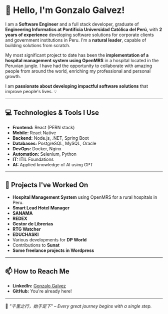 # 👋 Hello, I'm Gonzalo Galvez!

I am a **Software Engineer** and a full stack developer, graduate of **Engineering Informatics at Pontificia Universidad Católica del Perú**, with **2 years of experience** developing software solutions for corporate clients and government institutions in Peru. I'm a **natural leader**, capable of building solutions from scratch.

My most significant project to date has been the **implementation of a hospital management system using OpenMRS** in a hospital located in the Peruvian jungle. I have had the opportunity to collaborate with amazing people from around the world, enriching my professional and personal growth.

I am **passionate about developing impactful software solutions** that improve people's lives. 💡

---

## 💻 Technologies & Tools I Use

- **Frontend:** React (PERN stack)
- **Mobile:** React Native
- **Backend:** Node.js, .NET, Spring Boot
- **Databases:** PostgreSQL, MySQL, Oracle
- **DevOps:** Docker, Nginx
- **Automation:** Selenium, Python
- **IT:** ITIL Foundations
- **AI:** Applied knowledge of AI using GPT

---

## 🚀 Projects I've Worked On

- **Hospital Management System** using OpenMRS for a rural hospitals in Peru.
- **Smart Lead Hotel Manager**
- **SANAMA**
- **REDEX**
- **Gestor de Librerias**
- **RTG Watcher**
- **EDUCHASKI**
- Various developments for **DP World**
- Contributions to **Sunat**
- **Some freelance projects in Wordpress**

---

## 📫 How to Reach Me

- **LinkedIn:** [Gonzalo Galvez](#)
- **GitHub:** You're already here!

---

🌟 *"千里之行，始于足下" – Every great journey begins with a single step.*


